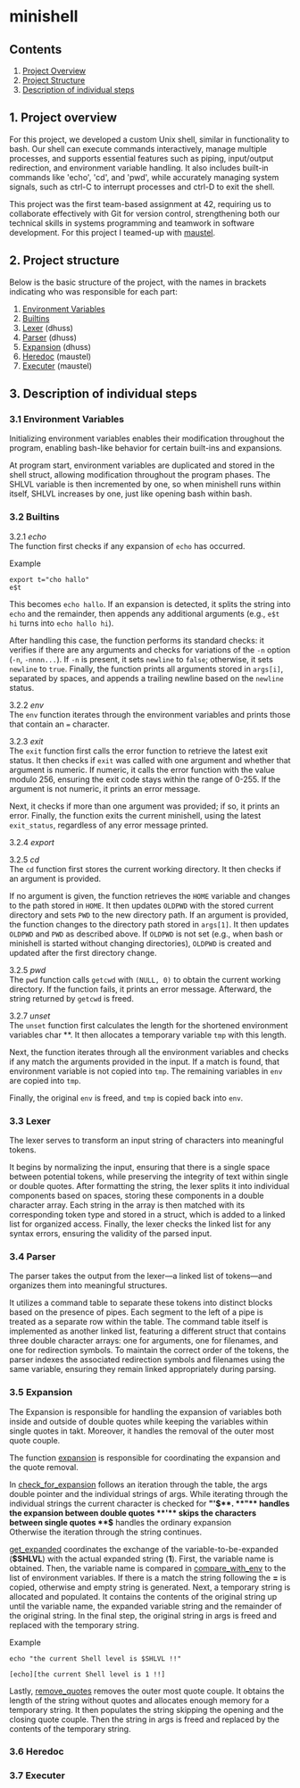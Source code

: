 # minishell

## Contents

1. [Project Overview](#1-Project-overview)
2. [Project Structure](#2-Project-Structure)
3. [Description of individual steps](#3-Description-of-individual-steps)

## 1. Project overview

For this project, we developed a custom Unix shell, similar in functionality to bash. Our shell can execute commands interactively, manage multiple processes, and supports essential features such as piping, input/output redirection, and environment variable handling. It also includes built-in commands like 'echo', 'cd', and 'pwd', while accurately managing system signals, such as ctrl-C to interrupt processes and ctrl-D to exit the shell.

This project was the first team-based assignment at 42, requiring us to collaborate effectively with Git for version control, strengthening both our technical skills in systems programming and teamwork in software development. For this project I teamed-up with [maustel](https://github.com/maustel).

## 2. Project structure

Below is the basic structure of the project, with the names in brackets indicating who was responsible for each part:

1. [Environment Variables](#31-Environment-Variables) 
2. [Builtins](#32-Builtins)
3. [Lexer](#33-Lexer) (dhuss)
4. [Parser](#34-Parser) (dhuss)
5. [Expansion](#35-Expansion) (dhuss)
6. [Heredoc](#36-Heredoc) (maustel)
7. [Executer](#37-Executer) (maustel)

## 3. Description of individual steps

### 3.1 Environment Variables
Initializing environment variables enables their modification throughout the program, enabling bash-like behavior for certain built-ins and expansions.

At program start, environment variables are duplicated and stored in the shell struct, allowing modification throughout the program phases. The SHLVL variable is then incremented by one, so when minishell runs within itself, SHLVL increases by one, just like opening bash within bash.

### 3.2 Builtins

3.2.1 _echo_  
The function first checks if any expansion of `echo` has occurred.

Example
```
export t="cho hallo"
e$t
```

This becomes `echo hallo`. If an expansion is detected, it splits the string into `echo` and the remainder, then appends any additional arguments (e.g., `e$t hi` turns into `echo hallo hi`). 

After handling this case, the function performs its standard checks: it verifies if there are any arguments and checks for variations of the `-n` option (`-n`, `-nnnn...`). If `-n` is present, it sets `newline` to `false`; otherwise, it sets `newline` to `true`. Finally, the function prints all arguments stored in `args[i]`, separated by spaces, and appends a trailing newline based on the `newline` status.

3.2.2 _env_  
The `env` function iterates through the environment variables and prints those that contain an `=` character.

3.2.3 _exit_  
The `exit` function first calls the error function to retrieve the latest exit status. It then checks if `exit` was called with one argument and whether that argument is numeric. If numeric, it calls the error function with the value modulo 256, ensuring the exit code stays within the range of 0-255. If the argument is not numeric, it prints an error message. 

Next, it checks if more than one argument was provided; if so, it prints an error. Finally, the function exits the current minishell, using the latest `exit_status`, regardless of any error message printed.

3.2.4 _export_  

3.2.5 _cd_  
The `cd` function first stores the current working directory. It then checks if an argument is provided. 

If no argument is given, the function retrieves the `HOME` variable and changes to the path stored in `HOME`. It then updates `OLDPWD` with the stored current directory and sets `PWD` to the new directory path. If an argument is provided, the function changes to the directory path stored in `args[1]`. It then updates `OLDPWD` and `PWD` as described above.
If `OLDPWD` is not set (e.g., when bash or minishell is started without changing directories), `OLDPWD` is created and updated after the first directory change.

3.2.5 _pwd_  
The `pwd` function calls `getcwd` with `(NULL, 0)` to obtain the current working directory. If the function fails, it prints an error message. Afterward, the string returned by `getcwd` is freed.

3.2.7 _unset_  
The `unset` function first calculates the length for the shortened environment variables char **. It then allocates a temporary variable `tmp` with this length.

Next, the function iterates through all the environment variables and checks if any match the arguments provided in the input. If a match is found, that environment variable is not copied into `tmp`. The remaining variables in `env` are copied into `tmp`.

Finally, the original `env` is freed, and `tmp` is copied back into `env`.

### 3.3 Lexer
The lexer serves to transform an input string of characters into meaningful tokens. 

It begins by normalizing the input, ensuring that there is a single space between potential tokens, while preserving the integrity of text within single or double quotes. After formatting the string, the lexer splits it into individual components based on spaces, storing these components in a double character array. Each string in the array is then matched with its corresponding token type and stored in a struct, which is added to a linked list for organized access. Finally, the lexer checks the linked list for any syntax errors, ensuring the validity of the parsed input.

### 3.4 Parser
The parser takes the output from the lexer—a linked list of tokens—and organizes them into meaningful structures. 

It utilizes a command table to separate these tokens into distinct blocks based on the presence of pipes. Each segment to the left of a pipe is treated as a separate row within the table. The command table itself is implemented as another linked list, featuring a different struct that contains three double character arrays: one for arguments, one for filenames, and one for redirection symbols. To maintain the correct order of the tokens, the parser indexes the associated redirection symbols and filenames using the same variable, ensuring they remain linked appropriately during parsing.

### 3.5 Expansion
The Expansion is responsible for handling the expansion of variables both inside and outside of double quotes while keeping the variables within single quotes in takt. Moreover, it handles the removal of the outer most quote couple.

The function [expansion](expansion/expansion.c) is responsible for coordinating the expansion and the quote removal.

In [check_for_expansion](expansion/check_for_expansion.c) follows an iteration through the table, the args double pointer and the individual strings of args.
While iterating through the individual strings the current character is checked for **"'$**.  
**"** handles the expansion between double quotes  
**'** skips the characters between single quotes  
**$** handles the ordinary expansion  
Otherwise the iteration through the string continues. 

[get_expanded](expansion/get_expanded.c) coordinates the exchange of the variable-to-be-expanded (**$SHLVL**) with the actual expanded string (**1**). First, the variable name is obtained. Then, the variable name is compared in [compare_with_env](expansion/compare_with_env.c) to the list of environment variables. If there is a match the string following the **=** is copied, otherwise and empty string is generated. Next, a temporary string is allocated and populated. It contains the contents of the original string up until the variable name, the expanded variable string and the remainder of the original string. In the final step, the original string in args is freed and replaced with the temporary string.

Example
````
echo "the current Shell level is $SHLVL !!"

[echo][the current Shell level is 1 !!]
````

Lastly, [remove_quotes](expansion/remove_quotes.c) removes the outer most quote couple. It obtains the length of the string without quotes and allocates enough memory for a temporary string. It then populates the string skipping the opening and the closing quote couple. Then the string in args is freed and replaced by the contents of the temporary string.

### 3.6 Heredoc

### 3.7 Executer
